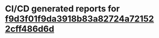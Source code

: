 # CI/CD generated reports for [f9d3f01f9da3918b83a82724a721522cff486d6d](https://github.com/hydephp/develop/commit/f9d3f01f9da3918b83a82724a721522cff486d6d)
